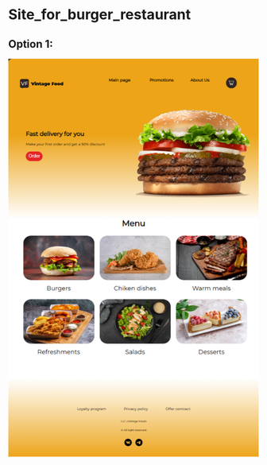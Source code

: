 # Site_for_burger_restaurant 
## Option 1:

![Site_for_burger_restaurant](images/demonstration/Site_for_burger_restaurant.png)
